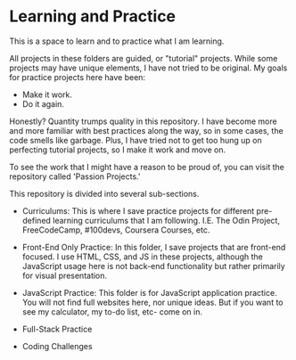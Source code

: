 # Learning and Practice
This is a space to learn and to practice what I am learning.

All projects in these folders are guided, or "tutorial" projects. While some projects may have unique elements, I have not tried to be original. My goals for practice projects here have been:
- Make it work.
- Do it again.

Honestly? Quantity trumps quality in this repository. I have become more and more familiar with best practices along the way, so in some cases, the code smells like garbage. Plus, I have tried not to get too hung up on perfecting tutorial projects, so I make it work and move on.

To see the work that I might have a reason to be proud of, you can visit the repository called 'Passion Projects.'


This repository is divided into several sub-sections.

- Curriculums: This is where I save practice projects for different pre-defined learning curriculums that I am following. I.E. The Odin Project, FreeCodeCamp, #100devs, Coursera Courses, etc.

- Front-End Only Practice: In this folder, I save projects that are front-end focused. I use HTML, CSS, and JS in these projects, although the JavaScript usage here is not back-end functionality but rather primarily for visual presentation.

- JavaScript Practice: This folder is for JavaScript application practice. You will not find full websites here, nor unique ideas. But if you want to see my calculator, my to-do list, etc- come on in.

- Full-Stack Practice

- Coding Challenges
